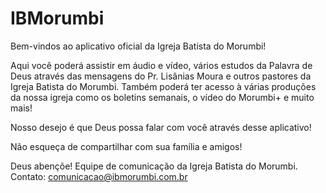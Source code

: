 IBMorumbi
=========

Bem-vindos ao aplicativo oficial da Igreja Batista do Morumbi!

Aqui você poderá assistir em áudio e vídeo, vários estudos da Palavra de Deus através das mensagens do Pr. Lisânias Moura e outros pastores da Igreja Batista do Morumbi.
Também poderá ter acesso à várias produções da nossa igreja como os boletins semanais, o vídeo do Morumbi+ e muito mais!

Nosso desejo é que Deus possa falar com você através desse aplicativo!

Não esqueça de compartilhar com sua família e amigos!

Deus abençõe! Equipe de comunicação da Igreja Batista do Morumbi.
Contato: comunicacao@ibmorumbi.com.br

